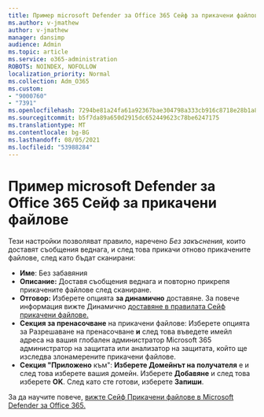 ```yaml
---
title: Пример microsoft Defender за Office 365 Сейф за прикачени файлове
ms.author: v-jmathew
author: v-jmathew
manager: dansimp
audience: Admin
ms.topic: article
ms.service: o365-administration
ROBOTS: NOINDEX, NOFOLLOW
localization_priority: Normal
ms.collection: Adm_O365
ms.custom:
- "9000760"
- "7391"
ms.openlocfilehash: 7294be81a24fa61a92367bae304798a333cb916c8718e28b1a87314c15ef6c8c
ms.sourcegitcommit: b5f7da89a650d2915dc652449623c78be6247175
ms.translationtype: MT
ms.contentlocale: bg-BG
ms.lasthandoff: 08/05/2021
ms.locfileid: "53988284"
---
```

# <a name="example-microsoft-defender-for-office-365-safe-attachment-policy"></a>Пример microsoft Defender за Office 365 Сейф за прикачени файлове

Тези настройки позволяват правило, наречено *Без закъснения,* които доставят съобщения веднага, и след това прикачи отново прикачените файлове, след като бъдат сканирани:

- **Име**: Без забавяния
- **Описание:** Доставя съобщения веднага и повторно прикрепя прикачените файлове след сканиране.
- **Отговор:** Изберете опцията **за динамично** доставяне. За повече информация вижте Динамично [доставяне в правилата Сейф прикачени файлове.](https://go.microsoft.com/fwlink/?linkid=2092328)
- **Секция за пренасочване** на прикачени файлове: Изберете опцията за Разрешаване на пренасочване **и** след това въведете имейл адреса на вашия глобален администратор Microsoft 365 администратор на защитата или анализатор на защитата, който ще изследва злонамерените прикачени файлове.
- **Секция "Приложено** към": **Изберете Домейнът на получателя** е и след това изберете вашия домейн. Изберете **Добавяне** и след това изберете **OK**. След като сте готови, изберете **Запиши**.

За да научите повече, [вижте Сейф Прикачени файлове в Microsoft Defender за Office 365.](https://go.microsoft.com/fwlink/?linkid=2092213)
